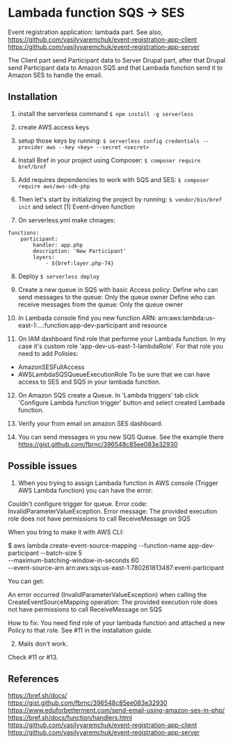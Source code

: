 # Lambada function SQS -> SES
Event registration application: lambada part.
See also,
https://github.com/vasilyyaremchuk/event-registration-app-client
https://github.com/vasilyyaremchuk/event-registration-app-server

The Client part send Participant data to Server Drupal part, after that Drupal send Participant data to Amazon SQS and that Lambada function send it to Amazon SES to handle the email.

## Installation

1. install the serverless command
```$ npm install -g serverless```

2. create AWS access keys

3. setup those keys by running:
```$ serverless config credentials --provider aws --key <key> --secret <secret>```

4. Install Bref in your project using Composer:
```$ composer require bref/bref```

5. Add requires dependencies to work with SQS and SES:
```$ composer require aws/aws-sdk-php```

6. Then let's start by initializing the project by running:
```$ vendor/bin/bref init```
and select [1] Event-driven function

7. On serverless.yml make chnages:
```
functions:
    participant:
        handler: app.php
        description: 'New Participant'
        layers:
            - ${bref:layer.php-74}
```

8. Deploy
```$ serverless deploy```

9. Create a new queue in SQS with basic Access policy:
Define who can send messages to the queue: Only the queue owner
Define who can receive messages from the queue: Only the queue owner

10. In Lambada console find you new function ARN: arn:aws:lambda:us-east-1:...:function:app-dev-participant and resource

11. On IAM dashboard find role that performe your Lambada function.
In my case it's custom role 'app-dev-us-east-1-lambdaRole'.
For that role you need to add Polisies:
- AmazonSESFullAccess
- AWSLambdaSQSQueueExecutionRole
To be sure that we can have access to SES and SQS in your lambada function.

12. On Amazon SQS create a Queue. In 'Lambda triggers' tab click 'Configure Lambda function trigger' button and select created Lambada function.

13. Verify your from email on amazon SES dashboard.

14. You can send messages in you new SQS Queue. See the example there
https://gist.github.com/fbrnc/396548c85ee083e32930

## Possible issues

1. When you trying to assign Lambada function in AWS console (Trigger AWS Lambda function) you can have the error:

Couldn't configure trigger for queue.
Error code: InvalidParameterValueException. Error message: The provided execution role does not have permissions to call ReceiveMessage on SQS

When you tring to make it with AWS CLI:

$ aws lambda create-event-source-mapping --function-name app-dev-participant --batch-size 5 \
--maximum-batching-window-in-seconds 60 \
--event-source-arn arn:aws:sqs:us-east-1:780261813487:event-participant

You can get:

An error occurred (InvalidParameterValueException) when calling the CreateEventSourceMapping operation: The provided execution role does not have permissions to call ReceiveMessage on SQS

How to fix:
You need find role of your lambada function and attached a new Policy to that role.
See #11 in the installation guide.

2. Mails don't work.

Check #11 or #13.

## References

https://bref.sh/docs/
https://gist.github.com/fbrnc/396548c85ee083e32930
https://www.eduforbetterment.com/send-email-using-amazon-ses-in-php/
https://bref.sh/docs/function/handlers.html
https://github.com/vasilyyaremchuk/event-registration-app-client
https://github.com/vasilyyaremchuk/event-registration-app-server
